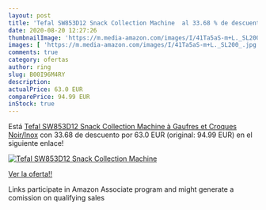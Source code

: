 ```yaml
---
layout: post
title: 'Tefal SW853D12 Snack Collection Machine  al 33.68 % de descuento'
date: 2020-08-20 12:27:26
thumbnailImage: 'https://m.media-amazon.com/images/I/41Ta5aS-m+L._SL200_.jpg'
images: [ 'https://m.media-amazon.com/images/I/41Ta5aS-m+L._SL200_.jpg' ]
comments: true
category: ofertas
author: ring
slug: B00I96M4RY
description:
actualPrice: 63.0 EUR
comparePrice: 94.99 EUR
inStock: true
---
```


Está [Tefal SW853D12 Snack Collection Machine à Gaufres et Croques Noir/Inox](https://www.amazon.fr/dp/B00I96M4RY/?tag=tolees0d-21) con 33.68 de descuento por 63.0 EUR (original: 94.99 EUR) en el siguiente enlace!

[![Tefal SW853D12 Snack Collection Machine ](https://m.media-amazon.com/images/I/41Ta5aS-m+L._SL200_.jpg)](https://www.amazon.fr/dp/B00I96M4RY/?tag=tolees0d-21)

[Ver la oferta!!](https://www.amazon.fr/dp/B00I96M4RY/?tag=tolees0d-21)

Links participate in Amazon Associate program and might generate a comission on qualifying sales


